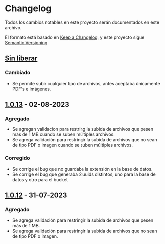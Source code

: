 # Changelog

Todos los cambios notables en este proyecto serán documentados en este archivo.

El formato está basado en [Keep a Changelog](https://keepachangelog.com/es-ES/1.0.0/),
y este proyecto sigue [Semantic Versioning](https://semver.org/lang/es/).

## [Sin liberar]
### Cambiado
- Se permite subir cualquier tipo de archivos, antes aceptaba únicamente PDF's e imágenes.
## [1.0.13] - 02-08-2023
### Agregado
- Se agregan validacion para restring la subida de archivos que pesen mas de 1 MB cuando se suben múltiples archivos.
- Se agrega validación para restringir la subida de archivos que no sean de tipo PDF o imagen cuando se suben múltiples archivos.

### Corregido
- Se corrige el bug que no guardaba la extensión en la base de datos.
- Se corrige el bug que generaba 2 uuids distintos, uno para la base de datos y otro para el bucket

## [1.0.12] - 31-07-2023
### Agregado
- Se agrega validación para restringir la subida de archivos que pesen más de 1 MB.
- Se agrega validación para restringir la subida de archivos que no sean de tipo PDF o imagen.

[Sin liberar]: https://gitlab.gobdigital.com/nomina/aws-s3-api/-/compare/v1.0.13...main
[1.0.13]: https://gitlab.gobdigital.com/nomina/kiosko_front_react/-/compare/v1.0.12...v1.0.13
[1.0.12]: https://gitlab.gobdigital.com/nomina/kiosko_front_react/-/compare/6ea5cbee4828850b408c214c8ef7c5750a63e84d...v1.0.12
